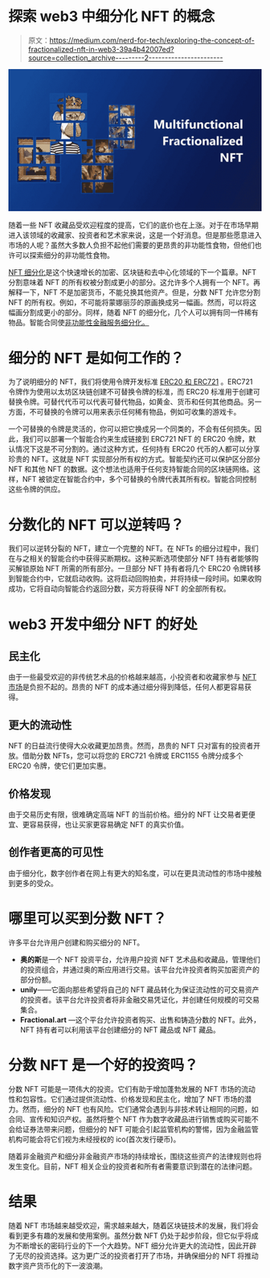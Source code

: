 # 探索 web3 中细分化 NFT 的概念

> 原文：<https://medium.com/nerd-for-tech/exploring-the-concept-of-fractionalized-nft-in-web3-39a4b42007ed?source=collection_archive---------2----------------------->

![](img/7afc3ad9608f3c3b6ac482147065b5de.png)

随着一些 NFT 收藏品受欢迎程度的提高，它们的底价也在上涨。对于在市场早期进入该领域的收藏家、投资者和艺术家来说，这是一个好消息。但是那些愿意进入市场的人呢？虽然大多数人负担不起他们需要的更昂贵的非功能性食物，但他们也许可以探索细分的非功能性食物。

[NFT 细分化](https://www.leewayhertz.com/fractional-nft/)是这个快速增长的加密、区块链和去中心化领域的下一个篇章。NFT 分割意味着 NFT 的所有权被分割成更小的部分。这允许多个人拥有一个 NFT。再解释一下，NFT 不是加密货币，不能兑换其他资产。但是，分数 NFT 允许您分割 NFT 的所有权。例如，不可能将蒙娜丽莎的原画换成另一幅画。然而，可以将这幅画分割成更小的部分。同样，随着 NFT 的细分化，几个人可以拥有同一件稀有物品。智能合同使[非功能性金融服务细分化。](https://www.leewayhertz.com/fractional-nft/)

# 细分的 NFT 是如何工作的？

为了说明细分的 NFT，我们将使用令牌开发标准 [ERC20 和 ERC721](https://www.leewayhertz.com/erc-20-vs-erc-721-vs-erc-1155/) 。ERC721 令牌作为使用以太坊区块链创建不可替换令牌的标准，而 ERC20 标准用于创建可替换令牌。可替代代币可以代表可替代物品，如黄金、货币和任何其他商品。另一方面，不可替换的令牌可以用来表示任何稀有物品，例如可收集的游戏卡。

一个可替换的令牌是灵活的，你可以把它换成另一个同类的，不会有任何损失。因此，我们可以部署一个智能合约来生成链接到 ERC721 NFT 的 ERC20 令牌，默认情况下这是不可分割的。通过这种方式，任何持有 ERC20 代币的人都可以分享珍贵的 NFT。这就是 NFT 实现部分所有权的方式。智能契约还可以保护区分部分 NFT 和其他 NFT 的数据。这个想法也适用于任何支持智能合同的区块链网络。这样，NFT 被锁定在智能合约中，多个可替换的令牌代表其所有权。智能合同控制这些令牌的供应。

# 分数化的 NFT 可以逆转吗？

我们可以逆转分裂的 NFT，建立一个完整的 NFT。在 NFTs 的细分过程中，我们在与之相关的智能合约中获得买断期权。这种买断选项使部分 NFT 持有者能够购买解锁原始 NFT 所需的所有部分。一旦部分 NFT 持有者将几个 ERC20 令牌转移到智能合约中，它就启动收购。这将启动回购拍卖，并将持续一段时间。如果收购成功，它将自动向智能合约返回分数，买方将获得 NFT 的全部所有权。

# web3 开发中细分 NFT 的好处

## 民主化

由于一些最受欢迎的非传统艺术品的价格越来越高，小投资者和收藏家参与 [NFT 市场](https://www.leewayhertz.com/nft-marketplace-development-company/)是负担不起的。昂贵的 NFT 的成本通过细分得到降低，任何人都更容易获得。

## 更大的流动性

NFT 的日益流行使得大众收藏更加昂贵。然而，昂贵的 NFT 只对富有的投资者开放。借助分数 NFTs，您可以将您的 ERC721 令牌或 ERC1155 令牌分成多个 ERC20 令牌，使它们更加实惠。

## 价格发现

由于交易历史有限，很难确定高端 NFT 的当前价格。细分的 NFT 让交易者更便宜、更容易获得，也让买家更容易确定 NFT 的真实价值。

## 创作者更高的可见性

由于细分化，数字创作者在网上有更大的知名度，可以在更具流动性的市场中接触到更多的受众。

# 哪里可以买到分数 NFT？

许多平台允许用户创建和购买细分的 NFT。

*   **奥的斯**是一个 NFT 投资平台，允许用户投资 NFT 艺术品和收藏品，管理他们的投资组合，并通过奥的斯应用进行交易。该平台允许投资者购买加密资产的部分份额。
*   **unily**——它面向那些希望将自己的 NFT 藏品转化为保证流动性的可交易资产的投资者。该平台允许投资者将非金融交易凭证化，并创建任何规模的可交易集合。
*   **Fractional.art** —这个平台允许投资者购买、出售和铸造分数的 NFT。此外，NFT 持有者可以利用该平台创建细分的 NFT 藏品或 NFT 藏品。

# 分数 NFT 是一个好的投资吗？

分数 NFT 可能是一项伟大的投资。它们有助于增加蓬勃发展的 NFT 市场的流动性和包容性。它们通过提供流动性、价格发现和民主化，增加了 NFT 市场的潜力。然而，细分的 NFT 也有风险。它们通常会遇到与非技术转让相同的问题，如合同、宣传和知识产权。虽然将整个 NFT 作为数字收藏品进行销售或购买可能不会给证券法带来问题，但细分的 NFT 可能会引起监管机构的警惕，因为金融监管机构可能会将它们视为未经授权的 ico(首次发行硬币)。

随着非金融资产和细分非金融资产市场的持续增长，围绕这些资产的法律规则也将发生变化。目前，NFT 相关企业的投资者和所有者需要意识到潜在的法律问题。

# 结果

随着 NFT 市场越来越受欢迎，需求越来越大，随着区块链技术的发展，我们将会看到更多有趣的发展和使用案例。虽然分数 NFT 仍处于起步阶段，但它似乎将成为不断增长的密码行业的下一个大趋势。NFT 细分允许更大的流动性，因此开辟了无尽的投资选择。这为更广泛的投资者打开了市场，并确保细分的 NFT 将推动数字资产货币化的下一波浪潮。